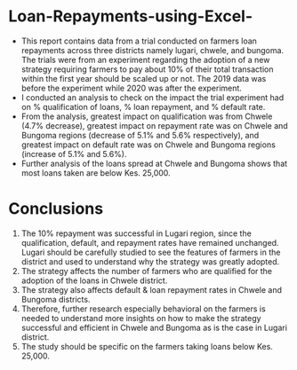 # Loan-Repayments-using-Excel-
- This report contains data from a trial conducted on farmers loan repayments across three districts namely lugari, chwele, and bungoma. The trials were from an experiment regarding the adoption of a new strategy requiring farmers to pay about 10% of their total transaction within the first year should be scaled up or not. The 2019 data was before the experiment while 2020 was after the experiment. 
- I conducted an analysis to check on the impact the trial experiment had on % qualification of loans, % loan repayment, and % default rate.
- From the analysis, greatest impact on qualification was from Chwele (4.7% decrease), greatest impact on repayment rate was on Chwele and Bungoma regions (decrease of 5.1% and 5.6% respectively), and greatest impact on default rate was on Chwele and Bungoma regions (increase of 5.1% and 5.6%).
- Further analysis of the loans spread at Chwele and Bungoma shows that most loans taken are below Kes. 25,000.
# Conclusions
  1. The 10% repayment was successful in Lugari region, since the qualification, default, and repayment rates have remained unchanged. Lugari should be carefully studied to see the features of farmers in the district and used to understand why the strategy was greatly adopted. 
  2. The strategy affects the number of farmers who are qualified for the adoption of the loans in Chwele district.
  3. The strategy also affects default & loan repayment rates in Chwele and Bungoma districts.
  4. Therefore, further research especially behavioral on the farmers is needed to understand more insights on how to make the strategy successful and efficient in Chwele and Bungoma as is the case in Lugari district.
  5. The study should be specific on the farmers taking loans below Kes. 25,000. 
